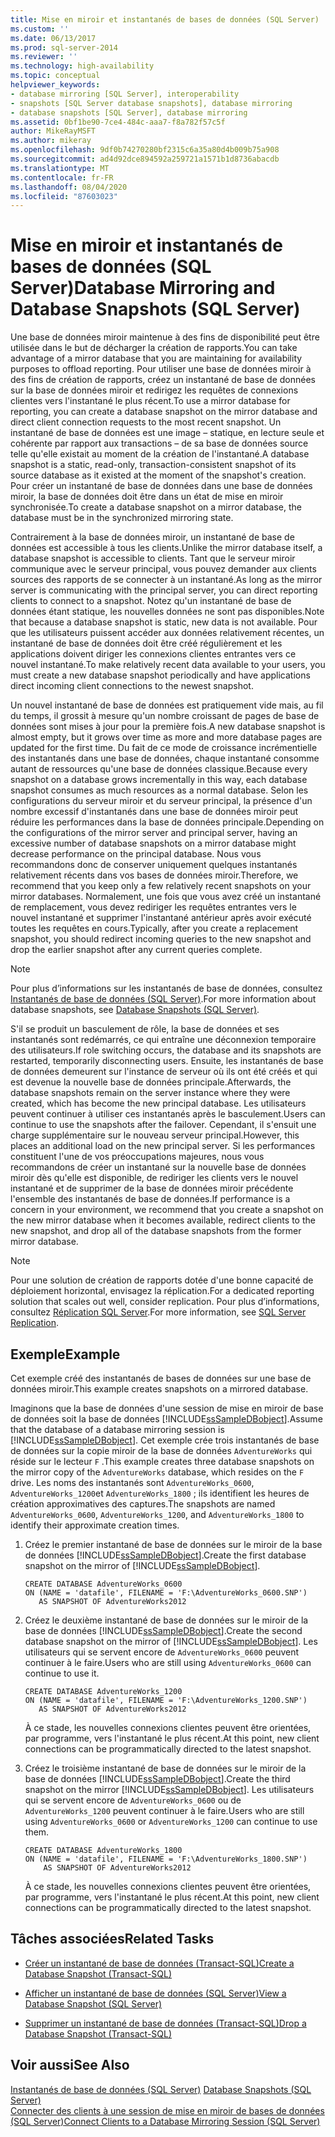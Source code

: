 ```yaml
---
title: Mise en miroir et instantanés de bases de données (SQL Server) | Microsoft Docs
ms.custom: ''
ms.date: 06/13/2017
ms.prod: sql-server-2014
ms.reviewer: ''
ms.technology: high-availability
ms.topic: conceptual
helpviewer_keywords:
- database mirroring [SQL Server], interoperability
- snapshots [SQL Server database snapshots], database mirroring
- database snapshots [SQL Server], database mirroring
ms.assetid: 0bf1be90-7ce4-484c-aaa7-f8a782f57c5f
author: MikeRayMSFT
ms.author: mikeray
ms.openlocfilehash: 9df0b74270280bf2315c6a35a80d4b009b75a908
ms.sourcegitcommit: ad4d92dce894592a259721a1571b1d8736abacdb
ms.translationtype: MT
ms.contentlocale: fr-FR
ms.lasthandoff: 08/04/2020
ms.locfileid: "87603023"
---
```

# <a name="database-mirroring-and-database-snapshots-sql-server"></a><span data-ttu-id="9816c-102">Mise en miroir et instantanés de bases de données (SQL Server)</span><span class="sxs-lookup"><span data-stu-id="9816c-102">Database Mirroring and Database Snapshots (SQL Server)</span></span>
  <span data-ttu-id="9816c-103">Une base de données miroir maintenue à des fins de disponibilité peut être utilisée dans le but de décharger la création de rapports.</span><span class="sxs-lookup"><span data-stu-id="9816c-103">You can take advantage of a mirror database that you are maintaining for availability purposes to offload reporting.</span></span> <span data-ttu-id="9816c-104">Pour utiliser une base de données miroir à des fins de création de rapports, créez un instantané de base de données sur la base de données miroir et redirigez les requêtes de connexions clientes vers l'instantané le plus récent.</span><span class="sxs-lookup"><span data-stu-id="9816c-104">To use a mirror database for reporting, you can create a database snapshot on the mirror database and direct client connection requests to the most recent snapshot.</span></span> <span data-ttu-id="9816c-105">Un instantané de base de données est une image – statique, en lecture seule et cohérente par rapport aux transactions – de sa base de données source telle qu'elle existait au moment de la création de l'instantané.</span><span class="sxs-lookup"><span data-stu-id="9816c-105">A database snapshot is a static, read-only, transaction-consistent snapshot of its source database as it existed at the moment of the snapshot's creation.</span></span> <span data-ttu-id="9816c-106">Pour créer un instantané de base de données dans une base de données miroir, la base de données doit être dans un état de mise en miroir synchronisée.</span><span class="sxs-lookup"><span data-stu-id="9816c-106">To create a database snapshot on a mirror database, the database must be in the synchronized mirroring state.</span></span>  
  
 <span data-ttu-id="9816c-107">Contrairement à la base de données miroir, un instantané de base de données est accessible à tous les clients.</span><span class="sxs-lookup"><span data-stu-id="9816c-107">Unlike the mirror database itself, a database snapshot is accessible to clients.</span></span> <span data-ttu-id="9816c-108">Tant que le serveur miroir communique avec le serveur principal, vous pouvez demander aux clients sources des rapports de se connecter à un instantané.</span><span class="sxs-lookup"><span data-stu-id="9816c-108">As long as the mirror server is communicating with the principal server, you can direct reporting clients to connect to a snapshot.</span></span> <span data-ttu-id="9816c-109">Notez qu'un instantané de base de données étant statique, les nouvelles données ne sont pas disponibles.</span><span class="sxs-lookup"><span data-stu-id="9816c-109">Note that because a database snapshot is static, new data is not available.</span></span> <span data-ttu-id="9816c-110">Pour que les utilisateurs puissent accéder aux données relativement récentes, un instantané de base de données doit être créé régulièrement et les applications doivent diriger les connexions clientes entrantes vers ce nouvel instantané.</span><span class="sxs-lookup"><span data-stu-id="9816c-110">To make relatively recent data available to your users, you must create a new database snapshot periodically and have applications direct incoming client connections to the newest snapshot.</span></span>  
  
 <span data-ttu-id="9816c-111">Un nouvel instantané de base de données est pratiquement vide mais, au fil du temps, il grossit à mesure qu'un nombre croissant de pages de base de données sont mises à jour pour la première fois.</span><span class="sxs-lookup"><span data-stu-id="9816c-111">A new database snapshot is almost empty, but it grows over time as more and more database pages are updated for the first time.</span></span> <span data-ttu-id="9816c-112">Du fait de ce mode de croissance incrémentielle des instantanés dans une base de données, chaque instantané consomme autant de ressources qu'une base de données classique.</span><span class="sxs-lookup"><span data-stu-id="9816c-112">Because every snapshot on a database grows incrementally in this way, each database snapshot consumes as much resources as a normal database.</span></span> <span data-ttu-id="9816c-113">Selon les configurations du serveur miroir et du serveur principal, la présence d'un nombre excessif d'instantanés dans une base de données miroir peut réduire les performances dans la base de données principale.</span><span class="sxs-lookup"><span data-stu-id="9816c-113">Depending on the configurations of the mirror server and principal server, having an excessive number of database snapshots on a mirror database might decrease performance on the principal database.</span></span> <span data-ttu-id="9816c-114">Nous vous recommandons donc de conserver uniquement quelques instantanés relativement récents dans vos bases de données miroir.</span><span class="sxs-lookup"><span data-stu-id="9816c-114">Therefore, we recommend that you keep only a few relatively recent snapshots on your mirror databases.</span></span> <span data-ttu-id="9816c-115">Normalement, une fois que vous avez créé un instantané de remplacement, vous devez rediriger les requêtes entrantes vers le nouvel instantané et supprimer l'instantané antérieur après avoir exécuté toutes les requêtes en cours.</span><span class="sxs-lookup"><span data-stu-id="9816c-115">Typically, after you create a replacement snapshot, you should redirect incoming queries to the new snapshot and drop the earlier snapshot after any current queries complete.</span></span>  
  
> [!NOTE]  
>  <span data-ttu-id="9816c-116">Pour plus d’informations sur les instantanés de base de données, consultez [Instantanés de base de données &#40;SQL Server&#41;](../../relational-databases/databases/database-snapshots-sql-server.md).</span><span class="sxs-lookup"><span data-stu-id="9816c-116">For more information about database snapshots, see [Database Snapshots &#40;SQL Server&#41;](../../relational-databases/databases/database-snapshots-sql-server.md).</span></span>  
  
 <span data-ttu-id="9816c-117">S'il se produit un basculement de rôle, la base de données et ses instantanés sont redémarrés, ce qui entraîne une déconnexion temporaire des utilisateurs.</span><span class="sxs-lookup"><span data-stu-id="9816c-117">If role switching occurs, the database and its snapshots are restarted, temporarily disconnecting users.</span></span> <span data-ttu-id="9816c-118">Ensuite, les instantanés de base de données demeurent sur l'instance de serveur où ils ont été créés et qui est devenue la nouvelle base de données principale.</span><span class="sxs-lookup"><span data-stu-id="9816c-118">Afterwards, the database snapshots remain on the server instance where they were created, which has become the new principal database.</span></span> <span data-ttu-id="9816c-119">Les utilisateurs peuvent continuer à utiliser ces instantanés après le basculement.</span><span class="sxs-lookup"><span data-stu-id="9816c-119">Users can continue to use the snapshots after the failover.</span></span> <span data-ttu-id="9816c-120">Cependant, il s'ensuit une charge supplémentaire sur le nouveau serveur principal.</span><span class="sxs-lookup"><span data-stu-id="9816c-120">However, this places an additional load on the new principal server.</span></span> <span data-ttu-id="9816c-121">Si les performances constituent l'une de vos préoccupations majeures, nous vous recommandons de créer un instantané sur la nouvelle base de données miroir dès qu'elle est disponible, de rediriger les clients vers le nouvel instantané et de supprimer de la base de données miroir précédente l'ensemble des instantanés de base de données.</span><span class="sxs-lookup"><span data-stu-id="9816c-121">If performance is a concern in your environment, we recommend that you create a snapshot on the new mirror database when it becomes available, redirect clients to the new snapshot, and drop all of the database snapshots from the former mirror database.</span></span>  
  
> [!NOTE]  
>  <span data-ttu-id="9816c-122">Pour une solution de création de rapports dotée d'une bonne capacité de déploiement horizontal, envisagez la réplication.</span><span class="sxs-lookup"><span data-stu-id="9816c-122">For a dedicated reporting solution that scales out well, consider replication.</span></span> <span data-ttu-id="9816c-123">Pour plus d’informations, consultez [Réplication SQL Server](../install-windows/install-sql-server-replication.md).</span><span class="sxs-lookup"><span data-stu-id="9816c-123">For more information, see [SQL Server Replication](../install-windows/install-sql-server-replication.md).</span></span>  
  
## <a name="example"></a><span data-ttu-id="9816c-124">Exemple</span><span class="sxs-lookup"><span data-stu-id="9816c-124">Example</span></span>  
 <span data-ttu-id="9816c-125">Cet exemple créé des instantanés de bases de données sur une base de données miroir.</span><span class="sxs-lookup"><span data-stu-id="9816c-125">This example creates snapshots on a mirrored database.</span></span>  
  
 <span data-ttu-id="9816c-126">Imaginons que la base de données d'une session de mise en miroir de base de données soit la base de données [!INCLUDE[ssSampleDBobject](../../includes/sssampledbobject-md.md)].</span><span class="sxs-lookup"><span data-stu-id="9816c-126">Assume that the database of a database mirroring session is [!INCLUDE[ssSampleDBobject](../../includes/sssampledbobject-md.md)].</span></span> <span data-ttu-id="9816c-127">Cet exemple crée trois instantanés de base de données sur la copie miroir de la base de données `AdventureWorks` qui réside sur le lecteur `F` .</span><span class="sxs-lookup"><span data-stu-id="9816c-127">This example creates three database snapshots on the mirror copy of the `AdventureWorks` database, which resides on the `F` drive.</span></span> <span data-ttu-id="9816c-128">Les noms des instantanés sont `AdventureWorks_0600`, `AdventureWorks_1200`et `AdventureWorks_1800` ; ils identifient les heures de création approximatives des captures.</span><span class="sxs-lookup"><span data-stu-id="9816c-128">The snapshots are named `AdventureWorks_0600`, `AdventureWorks_1200`, and `AdventureWorks_1800` to identify their approximate creation times.</span></span>  
  
1.  <span data-ttu-id="9816c-129">Créez le premier instantané de base de données sur le miroir de la base de données [!INCLUDE[ssSampleDBobject](../../includes/sssampledbobject-md.md)].</span><span class="sxs-lookup"><span data-stu-id="9816c-129">Create the first database snapshot on the mirror of [!INCLUDE[ssSampleDBobject](../../includes/sssampledbobject-md.md)].</span></span>  
  
    ```  
    CREATE DATABASE AdventureWorks_0600  
    ON (NAME = 'datafile', FILENAME = 'F:\AdventureWorks_0600.SNP')  
       AS SNAPSHOT OF AdventureWorks2012  
    ```  
  
2.  <span data-ttu-id="9816c-130">Créez le deuxième instantané de base de données sur le miroir de la base de données [!INCLUDE[ssSampleDBobject](../../includes/sssampledbobject-md.md)].</span><span class="sxs-lookup"><span data-stu-id="9816c-130">Create the second database snapshot on the mirror of [!INCLUDE[ssSampleDBobject](../../includes/sssampledbobject-md.md)].</span></span> <span data-ttu-id="9816c-131">Les utilisateurs qui se servent encore de `AdventureWorks_0600` peuvent continuer à le faire.</span><span class="sxs-lookup"><span data-stu-id="9816c-131">Users who are still using `AdventureWorks_0600` can continue to use it.</span></span>  
  
    ```  
    CREATE DATABASE AdventureWorks_1200  
    ON (NAME = 'datafile', FILENAME = 'F:\AdventureWorks_1200.SNP')  
       AS SNAPSHOT OF AdventureWorks2012  
    ```  
  
     <span data-ttu-id="9816c-132">À ce stade, les nouvelles connexions clientes peuvent être orientées, par programme, vers l'instantané le plus récent.</span><span class="sxs-lookup"><span data-stu-id="9816c-132">At this point, new client connections can be programmatically directed to the latest snapshot.</span></span>  
  
3.  <span data-ttu-id="9816c-133">Créez le troisième instantané de base de données sur le miroir de la base de données [!INCLUDE[ssSampleDBobject](../../includes/sssampledbobject-md.md)].</span><span class="sxs-lookup"><span data-stu-id="9816c-133">Create the third snapshot on the mirror [!INCLUDE[ssSampleDBobject](../../includes/sssampledbobject-md.md)].</span></span> <span data-ttu-id="9816c-134">Les utilisateurs qui se servent encore de `AdventureWorks_0600` ou de `AdventureWorks_1200` peuvent continuer à le faire.</span><span class="sxs-lookup"><span data-stu-id="9816c-134">Users who are still using `AdventureWorks_0600` or `AdventureWorks_1200` can continue to use them.</span></span>  
  
    ```  
    CREATE DATABASE AdventureWorks_1800  
    ON (NAME = 'datafile', FILENAME = 'F:\AdventureWorks_1800.SNP')  
        AS SNAPSHOT OF AdventureWorks2012  
    ```  
  
     <span data-ttu-id="9816c-135">À ce stade, les nouvelles connexions clientes peuvent être orientées, par programme, vers l'instantané le plus récent.</span><span class="sxs-lookup"><span data-stu-id="9816c-135">At this point, new client connections can be programmatically directed to the latest snapshot.</span></span>  
  
##  <a name="related-tasks"></a><a name="RelatedTasks"></a> <span data-ttu-id="9816c-136">Tâches associées</span><span class="sxs-lookup"><span data-stu-id="9816c-136">Related Tasks</span></span>  
  
-   [<span data-ttu-id="9816c-137">Créer un instantané de base de données &#40;Transact-SQL&#41;</span><span class="sxs-lookup"><span data-stu-id="9816c-137">Create a Database Snapshot &#40;Transact-SQL&#41;</span></span>](../../relational-databases/databases/create-a-database-snapshot-transact-sql.md)  
  
-   [<span data-ttu-id="9816c-138">Afficher un instantané de base de données &#40;SQL Server&#41;</span><span class="sxs-lookup"><span data-stu-id="9816c-138">View a Database Snapshot &#40;SQL Server&#41;</span></span>](../../relational-databases/databases/view-a-database-snapshot-sql-server.md)  
  
-   [<span data-ttu-id="9816c-139">Supprimer un instantané de base de données &#40;Transact-SQL&#41;</span><span class="sxs-lookup"><span data-stu-id="9816c-139">Drop a Database Snapshot &#40;Transact-SQL&#41;</span></span>](../../relational-databases/databases/drop-a-database-snapshot-transact-sql.md)  

  
## <a name="see-also"></a><span data-ttu-id="9816c-140">Voir aussi</span><span class="sxs-lookup"><span data-stu-id="9816c-140">See Also</span></span>  
 <span data-ttu-id="9816c-141">[Instantanés de base de données &#40;SQL Server&#41;](../../relational-databases/databases/database-snapshots-sql-server.md) </span><span class="sxs-lookup"><span data-stu-id="9816c-141">[Database Snapshots &#40;SQL Server&#41;](../../relational-databases/databases/database-snapshots-sql-server.md) </span></span>  
 [<span data-ttu-id="9816c-142">Connecter des clients à une session de mise en miroir de bases de données &#40;SQL Server&#41;</span><span class="sxs-lookup"><span data-stu-id="9816c-142">Connect Clients to a Database Mirroring Session &#40;SQL Server&#41;</span></span>](connect-clients-to-a-database-mirroring-session-sql-server.md)  
  
  
